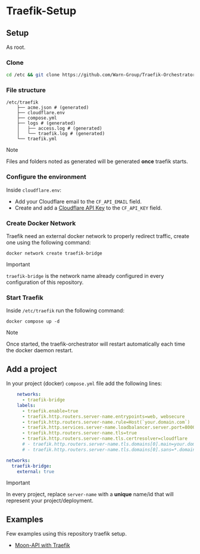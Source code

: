 # Traefik-Setup

## Setup

As root.

### Clone

```bash
cd /etc && git clone https://github.com/Warn-Group/Traefik-Orchestrator traefik
```

### File structure

```
/etc/traefik
    ├── acme.json # (generated)
    ├── cloudflare.env
    ├── compose.yml
    ├── logs # (generated)
    │   ├── access.log # (generated)
    │   └── traefik.log # (generated)
    └── traefik.yml
```

> [!NOTE]  
> Files and folders noted as generated will be generated **once** traefik starts.

### Configure the environment

Inside `cloudflare.env`:

- Add your Cloudflare email to the `CF_API_EMAIL` field.
- Create and add a [Cloudflare API Key](https://dash.cloudflare.com/profile/api-tokens) to the `CF_API_KEY` field.

### Create Docker Network

Traefik need an external docker network to properly redirect traffic, create one using the following command:

```
docker network create traefik-bridge
```

> [!IMPORTANT]  
> `traefik-bridge` is the network name already configured in every configuration of this repository.

### Start Traefik

Inside `/etc/traefik` run the following command:

```
docker compose up -d
```

> [!NOTE]  
> Once started, the traefik-orchestrator will restart automatically each time the docker daemon restart. 

## Add a project

In your project (docker) `compose.yml` file add the following lines:

```yml
    networks:
      - traefik-bridge
    labels:
      - traefik.enable=true
      - traefik.http.routers.server-name.entrypoints=web, websecure
      - traefik.http.routers.server-name.rule=Host(`your.domain.com`)
      - traefik.http.services.server-name.loadbalancer.server.port=8000
      - traefik.http.routers.server-name.tls=true
      - traefik.http.routers.server-name.tls.certresolver=cloudflare
      # - traefik.http.routers.server-name.tls.domains[0].main=your.domain.com
      # - traefik.http.routers.server-name.tls.domains[0].sans=*.domain.com #(optional)

networks:
  traefik-bridge:
    external: true
```

> [!IMPORTANT]  
> In every project, replace `server-name` with a **unique** name/id that will represent your project/deployment.

## Examples

Few examples using this repository traefik setup.

- [Moon-API with Traefik](https://github.com/Warn-Group/Traefik-Moon-API)
